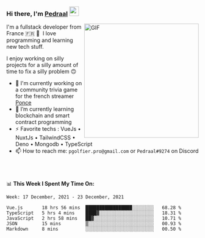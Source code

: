 ### Hi there, I'm <a href="https://pedraal.dev" target="_blank">Pedraal</a> <img src="https://media.giphy.com/media/hvRJCLFzcasrR4ia7z/giphy.gif" width="25px">
<img align="right" alt="GIF" src="https://pedraal.dev/avatar.png" width="300" height="300" />

I'm a fullstack developer from France 🇫🇷 🥖 &nbsp;I love programming and learning new
tech stuff.

I enjoy working on silly projects for a silly amount of time to fix a silly problem 🙃

- 🔭  I'm currently working on a community trivia game for the french streamer <a href="https://twitch.tv/ponce" target="_blank">Ponce</a>
- 🌱 I’m currently learning blockchain and smart contract programming
- ⚡ Favorite techs : VueJs &bull; NuxtJs &bull; TailwindCSS &bull; Deno &bull; Mongodb &bull; TypeScript
- 📫 How to reach me: `pgolfier.pro@gmail.com` or `Pedraal#9274` on Discord

<br>
<br>

📊 **This Week I Spent My Time On:**
<!--START_SECTION:waka-->
```text
Week: 17 December, 2021 - 23 December, 2021

Vue.js       18 hrs 56 mins  █████████████████░░░░░░░░   68.28 % 
TypeScript   5 hrs 4 mins    ████▓░░░░░░░░░░░░░░░░░░░░   18.31 % 
JavaScript   2 hrs 58 mins   ██▓░░░░░░░░░░░░░░░░░░░░░░   10.71 % 
JSON         15 mins         ▒░░░░░░░░░░░░░░░░░░░░░░░░   00.93 % 
Markdown     8 mins          ░░░░░░░░░░░░░░░░░░░░░░░░░   00.50 % 
```
<!--END_SECTION:waka-->
